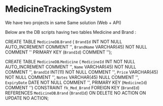 # MedicineTrackingSystem

We have two projects in same Same solution (Web + API)

Below are the DB scripts having two tables Medicine and Brand :

CREATE TABLE `MedicineDB`.`Brand` (
  `BrandId` INT NOT NULL AUTO_INCREMENT COMMENT '',
  `BrandName` VARCHAR(45) NOT NULL COMMENT ''
  PRIMARY KEY (`BrandId`)  COMMENT '');
  
CREATE TABLE `MedicineDB`.`Medicine` (
  `MedicineId` INT NOT NULL AUTO_INCREMENT COMMENT '',
  `Name` VARCHAR(45) NOT NULL COMMENT '',
  `BrandId` INT(11) NOT NULL COMMENT '',
  `Price` VARCHAR(45) NOT NULL COMMENT '',
  `Notes` VARCHAR(45) NULL COMMENT '',
   `ExpiryDate` DATE NOT NULL COMMENT '',
  PRIMARY KEY (`MedicineId`)  COMMENT '')
  CONSTRAINT `fk_Med_Brand`
  FOREIGN KEY (`BrandId`)
  REFERENCES `MedicineDB`.`Brand` (`BrandId`)
  ON DELETE NO ACTION
  ON UPDATE NO ACTION;
  
